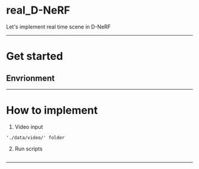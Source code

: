 # real_D-NeRF
Let's implement real time scene in D-NeRF

----------
# Get started
## Envrionment  


----------
# How to implement
1. Video input  
```
'./data/video/' folder
```  
  
2. Run scripts  
```

```
----------  
